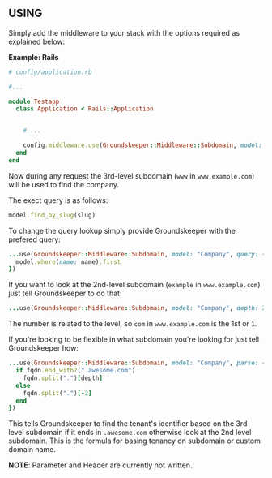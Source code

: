 USING
-----

Simply add the middleware to your stack with the options required as explained below:

**Example: Rails**

``` ruby
# config/application.rb

#...

module Testapp
  class Application < Rails::Application


    # ...

    config.middleware.use(Groundskeeper::Middleware::Subdomain, model: "Company")
  end
end
```

Now during any request the 3rd-level subdomain (`www` in `www.example.com`) will be used to find the company.

The exect query is as follows:

``` ruby
model.find_by_slug(slug)
```

To change the query lookup simply provide Groundskeeper with the prefered query:


``` ruby
...use(Groundskeeper::Middleware::Subdomain, model: "Company", query: ->(model, name) {
  model.where(name: name).first
})
```

If you want to look at the 2nd-level subdomain (`example` in `www.example.com`) just tell Groundskeeper to do that:

``` ruby
...use(Groundskeeper::Middleware::Subdomain, model: "Company", depth: 2)
```

The number is related to the level, so `com` in `www.example.com` is the 1st or `1`.

If you're looking to be flexible in what subdomain you're looking for just tell Groundskeeper how:

``` ruby
...use(Groundskeeper::Middleware::Subdomain, model: "Company", parse: ->(host, depth) {
  if fqdn.end_with?(".awesome.com")
    fqdn.split(".")[depth]
  else
    fqdn.split(".")[-2]
  end
})
```

This tells Groundskeeper to find the tenant's identifier based on the 3rd level subdomain if it ends in `.awesome.com` otherwise look at the 2nd level subdomain.
This is the formula for basing tenancy on subdomain or custom domain name.


**NOTE**: Parameter and Header are currently not written.

